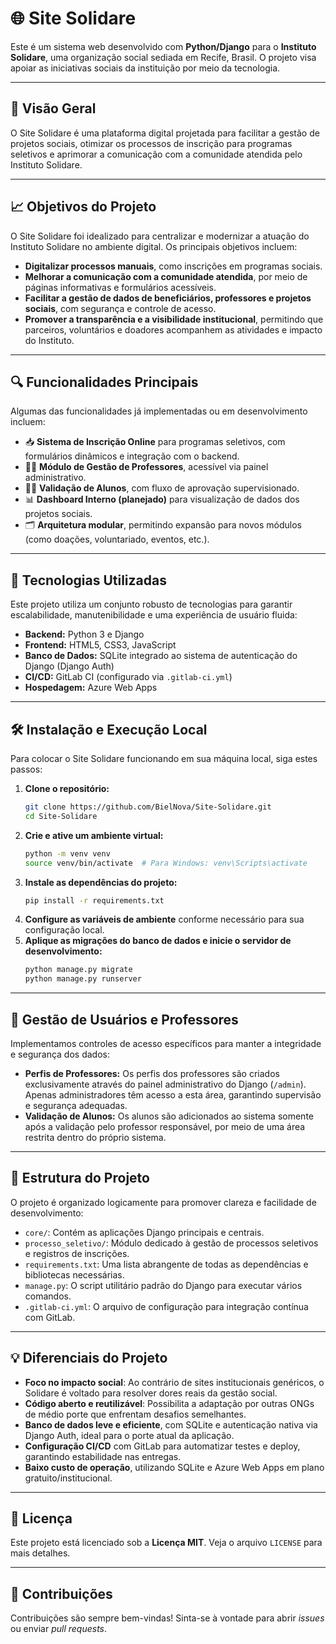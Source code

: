# 🌐 Site Solidare

Este é um sistema web desenvolvido com **Python/Django** para o **Instituto Solidare**, uma organização social sediada em Recife, Brasil. O projeto visa apoiar as iniciativas sociais da instituição por meio da tecnologia.

---

## 📌 Visão Geral

O Site Solidare é uma plataforma digital projetada para facilitar a gestão de projetos sociais, otimizar os processos de inscrição para programas seletivos e aprimorar a comunicação com a comunidade atendida pelo Instituto Solidare.

---

## 📈 Objetivos do Projeto

O Site Solidare foi idealizado para centralizar e modernizar a atuação do Instituto Solidare no ambiente digital. Os principais objetivos incluem:

- **Digitalizar processos manuais**, como inscrições em programas sociais.
- **Melhorar a comunicação com a comunidade atendida**, por meio de páginas informativas e formulários acessíveis.
- **Facilitar a gestão de dados de beneficiários, professores e projetos sociais**, com segurança e controle de acesso.
- **Promover a transparência e a visibilidade institucional**, permitindo que parceiros, voluntários e doadores acompanhem as atividades e impacto do Instituto.

---

## 🔍 Funcionalidades Principais

Algumas das funcionalidades já implementadas ou em desenvolvimento incluem:

- 📥 **Sistema de Inscrição Online** para programas seletivos, com formulários dinâmicos e integração com o backend.
- 👩‍🏫 **Módulo de Gestão de Professores**, acessível via painel administrativo.
- 👨‍🎓 **Validação de Alunos**, com fluxo de aprovação supervisionado.
- 📊 **Dashboard Interno (planejado)** para visualização de dados dos projetos sociais.
- 🗂️ **Arquitetura modular**, permitindo expansão para novos módulos (como doações, voluntariado, eventos, etc.).

---

## 🚀 Tecnologias Utilizadas

Este projeto utiliza um conjunto robusto de tecnologias para garantir escalabilidade, manutenibilidade e uma experiência de usuário fluida:

* **Backend:** Python 3 e Django  
* **Frontend:** HTML5, CSS3, JavaScript  
* **Banco de Dados:** SQLite integrado ao sistema de autenticação do Django (Django Auth)  
* **CI/CD:** GitLab CI (configurado via `.gitlab-ci.yml`)  
* **Hospedagem:** Azure Web Apps  

---

## 🛠️ Instalação e Execução Local

Para colocar o Site Solidare funcionando em sua máquina local, siga estes passos:

1. **Clone o repositório:**
    ```bash
    git clone https://github.com/BielNova/Site-Solidare.git
    cd Site-Solidare
    ```
2. **Crie e ative um ambiente virtual:**
    ```bash
    python -m venv venv
    source venv/bin/activate  # Para Windows: venv\Scripts\activate
    ```
3. **Instale as dependências do projeto:**
    ```bash
    pip install -r requirements.txt
    ```
4. **Configure as variáveis de ambiente** conforme necessário para sua configuração local.
5. **Aplique as migrações do banco de dados e inicie o servidor de desenvolvimento:**
    ```bash
    python manage.py migrate
    python manage.py runserver
    ```

---

## 🔑 Gestão de Usuários e Professores

Implementamos controles de acesso específicos para manter a integridade e segurança dos dados:

* **Perfis de Professores:** Os perfis dos professores são criados exclusivamente através do painel administrativo do Django (`/admin`). Apenas administradores têm acesso a esta área, garantindo supervisão e segurança adequadas.
* **Validação de Alunos:** Os alunos são adicionados ao sistema somente após a validação pelo professor responsável, por meio de uma área restrita dentro do próprio sistema.

---

## 📁 Estrutura do Projeto

O projeto é organizado logicamente para promover clareza e facilidade de desenvolvimento:

* `core/`: Contém as aplicações Django principais e centrais.
* `processo_seletivo/`: Módulo dedicado à gestão de processos seletivos e registros de inscrições.
* `requirements.txt`: Uma lista abrangente de todas as dependências e bibliotecas necessárias.
* `manage.py`: O script utilitário padrão do Django para executar vários comandos.
* `.gitlab-ci.yml`: O arquivo de configuração para integração contínua com GitLab.

---

## 💡 Diferenciais do Projeto

- **Foco no impacto social**: Ao contrário de sites institucionais genéricos, o Solidare é voltado para resolver dores reais da gestão social.
- **Código aberto e reutilizável**: Possibilita a adaptação por outras ONGs de médio porte que enfrentam desafios semelhantes.
- **Banco de dados leve e eficiente**, com SQLite e autenticação nativa via Django Auth, ideal para o porte atual da aplicação.
- **Configuração CI/CD** com GitLab para automatizar testes e deploy, garantindo estabilidade nas entregas.
- **Baixo custo de operação**, utilizando SQLite e Azure Web Apps em plano gratuito/institucional.

---

## 📄 Licença

Este projeto está licenciado sob a **Licença MIT**. Veja o arquivo `LICENSE` para mais detalhes.

---

## 🤝 Contribuições

Contribuições são sempre bem-vindas! Sinta-se à vontade para abrir *issues* ou enviar *pull requests*.
